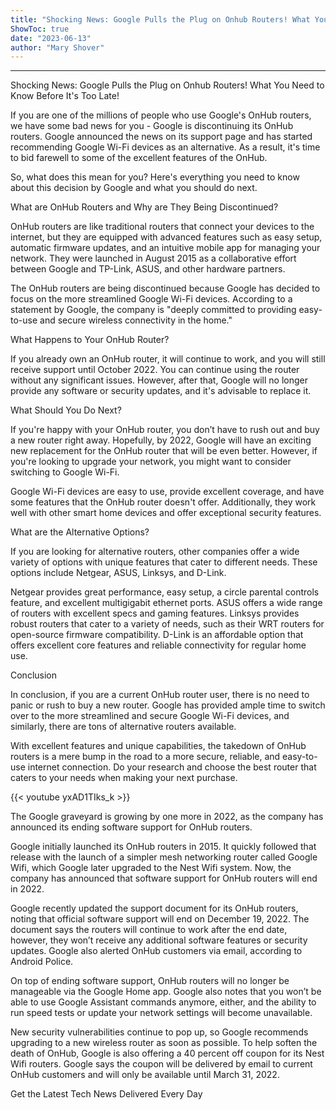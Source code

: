 ```yaml
---
title: "Shocking News: Google Pulls the Plug on Onhub Routers! What You Need to Know Before It's Too Late!"
ShowToc: true 
date: "2023-06-13"
author: "Mary Shover"
---
```

*****
Shocking News: Google Pulls the Plug on Onhub Routers! What You Need to Know Before It's Too Late!

If you are one of the millions of people who use Google's OnHub routers, we have some bad news for you - Google is discontinuing its OnHub routers. Google announced the news on its support page and has started recommending Google Wi-Fi devices as an alternative. As a result, it's time to bid farewell to some of the excellent features of the OnHub.

So, what does this mean for you? Here's everything you need to know about this decision by Google and what you should do next.

What are OnHub Routers and Why are They Being Discontinued?

OnHub routers are like traditional routers that connect your devices to the internet, but they are equipped with advanced features such as easy setup, automatic firmware updates, and an intuitive mobile app for managing your network. They were launched in August 2015 as a collaborative effort between Google and TP-Link, ASUS, and other hardware partners.

The OnHub routers are being discontinued because Google has decided to focus on the more streamlined Google Wi-Fi devices. According to a statement by Google, the company is "deeply committed to providing easy-to-use and secure wireless connectivity in the home."

What Happens to Your OnHub Router?

If you already own an OnHub router, it will continue to work, and you will still receive support until October 2022. You can continue using the router without any significant issues. However, after that, Google will no longer provide any software or security updates, and it's advisable to replace it.

What Should You Do Next?

If you're happy with your OnHub router, you don’t have to rush out and buy a new router right away. Hopefully, by 2022, Google will have an exciting new replacement for the OnHub router that will be even better. However, if you're looking to upgrade your network, you might want to consider switching to Google Wi-Fi.

Google Wi-Fi devices are easy to use, provide excellent coverage, and have some features that the OnHub router doesn't offer. Additionally, they work well with other smart home devices and offer exceptional security features.

What are the Alternative Options?

If you are looking for alternative routers, other companies offer a wide variety of options with unique features that cater to different needs. These options include Netgear, ASUS, Linksys, and D-Link. 

Netgear provides great performance, easy setup, a circle parental controls feature, and excellent multigigabit ethernet ports. ASUS offers a wide range of routers with excellent specs and gaming features. Linksys provides robust routers that cater to a variety of needs, such as their WRT routers for open-source firmware compatibility. D-Link is an affordable option that offers excellent core features and reliable connectivity for regular home use.

Conclusion

In conclusion, if you are a current OnHub router user, there is no need to panic or rush to buy a new router. Google has provided ample time to switch over to the more streamlined and secure Google Wi-Fi devices, and similarly, there are tons of alternative routers available.

With excellent features and unique capabilities, the takedown of OnHub routers is a mere bump in the road to a more secure, reliable, and easy-to-use internet connection. Do your research and choose the best router that caters to your needs when making your next purchase.

{{< youtube yxAD1TIks_k >}} 




The Google graveyard is growing by one more in 2022, as the company has announced its ending software support for OnHub routers.

 

Google initially launched its OnHub routers in 2015. It quickly followed that release with the launch of a simpler mesh networking router called Google Wifi, which Google later upgraded to the Nest Wifi system. Now, the company has announced that software support for OnHub routers will end in 2022.

 

Google recently updated the support document for its OnHub routers, noting that official software support will end on December 19, 2022. The document says the routers will continue to work after the end date, however, they won’t receive any additional software features or security updates. Google also alerted OnHub customers via email, according to Android Police.

 

On top of ending software support, OnHub routers will no longer be manageable via the Google Home app. Google also notes that you won’t be able to use Google Assistant commands anymore, either, and the ability to run speed tests or update your network settings will become unavailable. 

 

New security vulnerabilities continue to pop up, so Google recommends upgrading to a new wireless router as soon as possible. To help soften the death of OnHub, Google is also offering a 40 percent off coupon for its Nest Wifi routers. Google says the coupon will be delivered by email to current OnHub customers and will only be available until March 31, 2022.

 

Get the Latest Tech News Delivered Every Day




